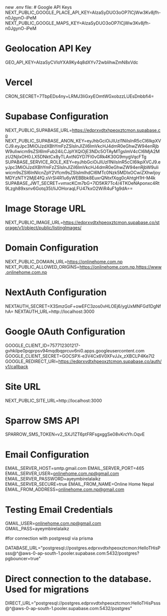 new .env file: # Google API Keys
NEXT_PUBLIC_GOOGLE_PLACE_API_KEY=AIzaSyDUO3oOP7ICjWw3Kv8jfh-n0JgynO-iPeM
NEXT_PUBLIC_GOOGLE_MAPS_KEY=AIzaSyDUO3oOP7ICjWw3Kv8jfh-n0JgynO-iPeM

# Geolocation API Key
GEO_API_KEY=AIzaSyCVIoYXA9Ky4q8dXYv72wblihwZmN8xVdc


# Vercel
CRON_SECRET=7TbpEDs4ny+LRMJ3liGxyEOmtWGxobzzLUEsDnbbfi4=

# Supabase Configuration
NEXT_PUBLIC_SUPABASE_URL=https://edprxvdtxhpeoxztcmon.supabase.co
NEXT_PUBLIC_SUPABASE_ANON_KEY=eyJhbGciOiJIUzI1NiIsInR5cCI6IkpXVCJ9.eyJpc3MiOiJzdXBhYmFzZSIsInJlZiI6ImVkcHJ4dmR0eGhwZW94enRjbW9uIiwicm9sZSI6ImFub24iLCJpYXQiOjE3NDc5OTAyMTgsImV4cCI6MjA2MzU2NjIxOH0.LX5DNktCx8yTLAxtNGYD7FI0vGRk4K30G9mygVqcFTg
SUPABASE_SERVICE_ROLE_KEY=eyJhbGciOiJIUzI1NiIsInR5cCI6IkpXVCJ9.eyJpc3MiOiJzdXBhYmFzZSIsInJlZiI6ImVkcHJ4dmR0eGhwZW94enRjbW9uIiwicm9sZSI6InNlcnZpY2Vfcm9sZSIsImlhdCI6MTc0Nzk5MDIxOCwiZXhwIjoyMDYzNTY2MjE4fQ.sVrSI4R1u6yWEBBbk8EuxrQNtxfXqg0cAhtgH1H-M4k
SUPABASE_JWT_SECRET=vmxcKCm7bG+7lD5KR7Tc4/4TKOeNAponxc4Rt9Lzgh89xsnv6Gotq35I/liJOHoraqLFU47kxO2WiR4uF1g9dA==

# Image Storage URL
NEXT_PUBLIC_IMAGE_URL=https://edprxvdtxhpeoxztcmon.supabase.co/storage/v1/object/public/listingImages/

# Domain Configuration
NEXT_PUBLIC_DOMAIN_URL=https://onlinehome.com.np
NEXT_PUBLIC_ALLOWED_ORIGINS=https://onlinehome.com.np,https://www.onlinehome.com.np

# NextAuth Configuration
NEXTAUTH_SECRET=X3SmzGoF+owEFC3zos0vHLOEj6/ygUxMNFGd1DgNfhA=
NEXTAUTH_URL=http://localhost:3000

# Google OAuth Configuration
GOOGLE_CLIENT_ID=757712301217-gvhkilpe0pqprpsv94mqdbqprcuv6ni0.apps.googleusercontent.com
GOOGLE_CLIENT_SECRET=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
GOOGLE_REDIRECT_URI=https://edprxvdtxhpeoxztcmon.supabase.co/auth/v1/callback

# Site URL
NEXT_PUBLIC_SITE_URL=http://localhost:3000

# Sparrow SMS API
SPARROW_SMS_TOKEN=v2_SXJ1ZT6ptFRFsgxggSe08vKrcYh.OqvE

# Email Configuration
EMAIL_SERVER_HOST=smtp.gmail.com
EMAIL_SERVER_PORT=465
EMAIL_SERVER_USER=onlinehome.com.np@gmail.com
EMAIL_SERVER_PASSWORD=ayeymbirelalaikz
EMAIL_SERVER_SECURE=true
EMAIL_FROM_NAME=Online Home Nepal
EMAIL_FROM_ADDRESS=onlinehome.com.np@gmail.com

# Testing Email Credentials
GMAIL_USER=onlinehome.com.np@gmail.com
GMAIL_PASS=ayeymbirelalaikz


#for connection with postgresql via prisma

DATABASE_URL="postgresql://postgres.edprxvdtxhpeoxztcmon:HelloTHisPsss@^@aws-0-ap-south-1.pooler.supabase.com:5432/postgres?pgbouncer=true"

# Direct connection to the database. Used for migrations
DIRECT_URL="postgresql://postgres.edprxvdtxhpeoxztcmon:HelloTHisPsss@^@aws-0-ap-south-1.pooler.supabase.com:5432/postgres"